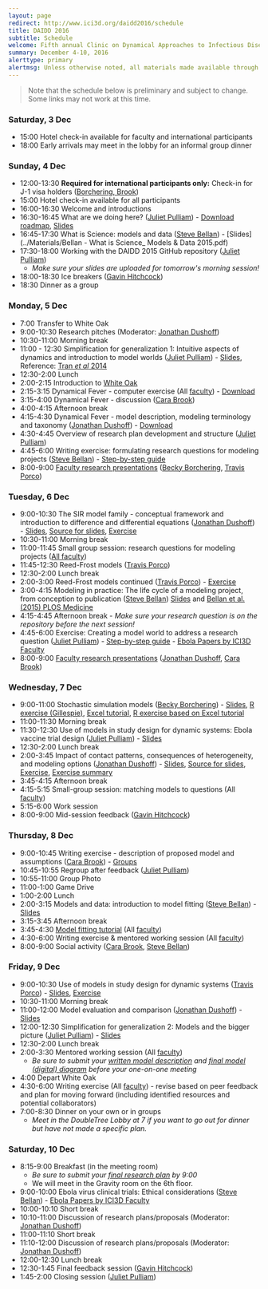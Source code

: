 ```yaml
---
layout: page
redirect: http://www.ici3d.org/daidd2016/schedule
title: DAIDD 2016
subtitle: Schedule
welcome: Fifth annual Clinic on Dynamical Approaches to Infectious Disease Data
summary: December 4-10, 2016
alerttype: primary
alertmsg: Unless otherwise noted, all materials made available through this website are licensed through a <a rel="license" href="http://creativecommons.org/licenses/by/4.0/">CC-BY International Lincense</a>. <a rel="license" href="../license.html">Click here for license details</a>.
---
```


> Note that the schedule below is preliminary and subject to change. Some links may not work at this time.

### Saturday, 3 Dec
- 15:00 Hotel check-in available for faculty and international participants
- 18:00 Early arrivals may meet in the lobby for an informal group dinner

### Sunday, 4 Dec
-   12:00-13:30 **Required for international participants only:** Check-in for J-1 visa holders ([Borchering, Brook]({{site.absoluteurl}}/people/))
- 15:00 Hotel check-in available for all participants
- 16:00-16:30 Welcome and introductions
- 16:30-16:45 What are we doing here? ([Juliet Pulliam]({{site.absoluteurl}}/people/))  - [Download roadmap](../roadmap/DAIDD2015roadmap.pdf), [Slides](../Materials/DAIDD2015_welcome.pdf)
- 16:45-17:30 What is Science: models and data ([Steve Bellan]({{site.absoluteurl}}/people/)) - [Slides](../Materials/Bellan - What is Science_ Models & Data 2015.pdf)
- 17:30-18:00 Working with the DAIDD 2015 GitHub repository ([Juliet Pulliam]({{site.absoluteurl}}/people/))
    - _Make sure your slides are uploaded for tomorrow's morning session!_
- 18:00-18:30 Ice breakers ([Gavin Hitchcock]({{site.absoluteurl}}/people/))
- 18:30 Dinner as a group

### Monday, 5 Dec
- 7:00 Transfer to White Oak
- 9:00-10:30 Research pitches (Moderator: [Jonathan Dushoff]({{site.absoluteurl}}/people/))
- 10:30-11:00 Morning break
- 11:00 - 12:30 Simplification for generalization 1: Intuitive aspects of dynamics and introduction to model worlds ([Juliet Pulliam]({{site.absoluteurl}}/people/)) - [Slides](../Materials/Pulliam_S4G1.pdf), Reference: [Tran _et al_ 2014](http://www.plosone.org/article/info%3Adoi%2F10.1371%2Fjournal.pone.0114479 "Tran et al 2014")
- 12:30-2:00 Lunch
- 2:00-2:15 Introduction to [White Oak](http://www.whiteoakwildlife.org/wop)
- 2:15-3:15 Dynamical Fever - computer exercise (All [faculty]({{site.absoluteurl}}/people)) - [Download](../Materials/DynamicalFever.zip)
- 3:15-4:00 Dynamical Fever - discussion ([Cara Brook]({{site.absoluteurl}}/people/))
- 4:00-4:15 Afternoon break
- 4:15-4:30 Dynamical Fever - model description, modeling terminology and taxonomy ([Jonathan Dushoff]({{site.absoluteurl}}/people/)) - [Download](../Materials/modelTaxonomy.html)
- 4:30-4:45 Overview of research plan development and structure ([Juliet Pulliam]({{site.absoluteurl}}/people/))
- 4:45-6:00 Writing exercise: formulating research questions for modeling projects ([Steve Bellan]({{site.absoluteurl}}/people/)) - [Step-by-step guide](../Materials/researchQuestions.html)
- 8:00-9:00 [Faculty research presentations](../Materials/researchPresentations) ([Becky Borchering]({{site.absoluteurl}}/people/), [Travis Porco]({{site.absoluteurl}}/people/))

### Tuesday, 6 Dec

- 9:00-10:30 The SIR model family - conceptual framework and introduction to difference and differential equations ([Jonathan Dushoff]({{site.absoluteurl}}/people/)) - [Slides](https://github.com/dushoff/SIR_model_family/blob/master/archive/yulee.pdf), [Source for slides](https://github.com/dushoff/SIR_model_family/), [Exercise](../Materials/SIRmodelFamily.html)
- 10:30-11:00 Morning break
- 11:00-11:45 Small group session: research questions for modeling projects ([All faculty]({{site.absoluteurl}}/people/))
- 11:45-12:30 Reed-Frost models ([Travis Porco]({{site.absoluteurl}}/people/))
- 12:30-2:00 Lunch break
- 2:00-3:00 Reed-Frost models continued ([Travis Porco]({{site.absoluteurl}}/people/)) -  [Exercise](../Materials/ReedFrost.zip)
- 3:00-4:15 Modeling in practice: The life cycle of a modeling project, from conception to publication  ([Steve Bellan]({{site.absoluteurl}}/people/))  [Slides](../Materials/Bellan-LifeCycleModelingAcuteHIV.pdf)  and [Bellan et al. (2015) PLOS Medicine](http://journals.plos.org/plosmedicine/article?id=10.1371/journal.pmed.1001801)
- 4:15-4:45 Afternoon break - _Make sure your research question is on the repository before the next session!_
- 4:45-6:00 Exercise: Creating a model world to address a research question ([Juliet Pulliam]({{site.absoluteurl}}/people/)) - [Step-by-step guide](../Materials/modelWorld.html) - [Ebola Papers by ICI3D Faculty](http://ebola.ici3d.org)
- 8:00-9:00 [Faculty research presentations](../Materials/researchPresentations) ([Jonathan Dushoff]({{site.absoluteurl}}/people/), [Cara Brook]({{site.absoluteurl}}/people/))

### Wednesday, 7 Dec
- 9:00-11:00 Stochastic simulation models ([Becky Borchering]({{site.absoluteurl}}/people/)) - [Slides](https://github.com/ICI3D/DAIDD2015/raw/master/Lectures/DAIDD2015_StochasticSimulationModels.pdf), [R exercise (Gillespie)](../Materials/spillover_introductins.R), [Excel tutorial](../Materials/WelteStochTutorial.xlsx), [R exercise based on Excel tutorial](../Materias/SimpleStochastic.zip)
- 11:00-11:30 Morning break
- 11:30-12:30 Use of models in study design for dynamic systems: Ebola vaccine trial design ([Juliet Pulliam]({{site.absoluteurl}}/people/)) - [Slides](../Materials/DAIDD2015_EbolaTrialDesign.pdf)
- 12:30-2:00 Lunch break
- 2:00-3:45 Impact of contact patterns, consequences of heterogeneity, and modeling options ([Jonathan Dushoff]({{site.absoluteurl}}/people/)) - [Slides](../Materials/DAIDD2015_ConsequencesOfHeterogeneity.pdf), [Source for slides](http://lalashan.mcmaster.ca/theobio/mmed/index.php/Heterogeneity_lecture), [Exercise](../Materials/heterogeneityTutorial.zip), [Exercise summary](../Materials/heterogeneityTutorialSummary.pdf)
- 3:45-4:15 Afternoon break
- 4:15-5:15 Small-group session: matching models to questions (All [faculty]({{site.absoluteurl}}/people))
- 5:15-6:00 Work session
- 8:00-9:00 Mid-session feedback ([Gavin Hitchcock]({{site.absoluteurl}}/people/))

### Thursday, 8 Dec

- 9:00-10:45 Writing exercise - description of proposed model and assumptions ([Cara Brook]({{site.absoluteurl}}/people/)) - [Groups](https://github.com/ICI3D/DAIDD2015/blob/master/ThursdayAM.md)
- 10:45-10:55 Regroup after feedback ([Juliet Pulliam]({{site.absoluteurl}}/people/))
- 10:55-11:00 Group Photo
- 11:00-1:00 Game Drive
- 1:00-2:00 Lunch
- 2:00-3:15 Models and data: introduction to model fitting
    ([Steve Bellan]({{site.absoluteurl}}/people/)) - [Slides](../Materials/Bellan-ModelFitting.pdf)
- 3:15-3:45  Afternoon break
- 3:45-4:30 [Model fitting tutorial](../Materials/modelFitting) (All [faculty]({{site.absoluteurl}}/people))
- 4:30-6:00 Writing exercise & mentored working session (All [faculty]({{site.absoluteurl}}/people))
- 8:00-9:00 Social activity ([Cara Brook]({{site.absoluteurl}}/people/), [Steve Bellan]({{site.absoluteurl}}/people/))

### Friday, 9 Dec

- 9:00-10:30 Use of models in study design for dynamic systems ([Travis Porco]({{site.absoluteurl}}/people/)) - [Slides](../Materials/Porco_trachomaExample.pdf), [Exercise](../Materials/trachomaTutorial.zip)
- 10:30-11:00 Morning break
- 11:00-12:00 Model evaluation and comparison ([Jonathan Dushoff]({{site.absoluteurl}}/people/)) - [Slides](https://github.com/dushoff/ICI3D/blob/master/archive/evaluation.yulee.pdf)
- 12:00-12:30 Simplification for generalization 2: Models and the bigger picture ([Juliet Pulliam]({{site.absoluteurl}}/people/)) - [Slides](https://github.com/ICI3D/DAIDD2015/raw/master/Lectures/DAIDD2015_Pulliam_S4G2.pdf)
- 12:30-2:00 Lunch break
- 2:00-3:30 Mentored working session (All [faculty]({{site.absoluteurl}}/people))
    - _Be sure to submit your [written model description](https://github.com/ICI3D/DAIDDparticipants/blob/master/modelDescriptions) and [final model (digital) diagram](https://github.com/ICI3D/DAIDDparticipants/blob/master/modelDiagrams) before your one-on-one meeting_
- 4:00 Depart White Oak
- 4:30-6:00 Writing exercise (All [faculty]({{site.absoluteurl}}/people)) - revise based on peer feedback and plan for moving forward (including identified resources and potential collaborators)
- 7:00-8:30 Dinner on your own or in groups
    - _Meet in the DoubleTree Lobby at 7 if you want to go out for dinner but have not made a specific plan._

### Saturday, 10 Dec
- 8:15-9:00 Breakfast (in the meeting room)
    - _Be sure to submit your [final research plan](https://github.com/ICI3D/DAIDDparticipants/blob/master/researchPlans) by 9:00_
    - We will meet in the Gravity room on the 6th floor.
- 9:00-10:00 Ebola virus clinical trials: Ethical considerations ([Steve Bellan]({{site.absoluteurl}}/people/)) - [Ebola Papers by ICI3D Faculty](http://ebola.ici3d.org)
- 10:00-10:10 Short break
- 10:10-11:00 Discussion of research plans/proposals (Moderator: [Jonathan Dushoff]({{site.absoluteurl}}/people/))
- 11:00-11:10 Short break
- 11:10-12:00 Discussion of research plans/proposals (Moderator: [Jonathan Dushoff]({{site.absoluteurl}}/people/))
- 12:00-12:30 Lunch break
- 12:30-1:45 Final feedback session ([Gavin Hitchcock]({{site.absoluteurl}}/people/))
- 1:45-2:00 Closing session ([Juliet Pulliam]({{site.absoluteurl}}/people/))
